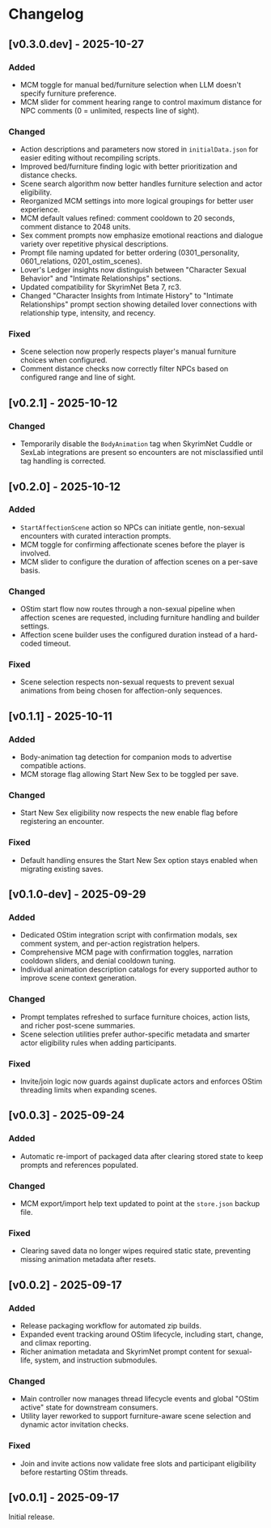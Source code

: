 # Changelog

## [v0.3.0.dev] - 2025-10-27
### Added
- MCM toggle for manual bed/furniture selection when LLM doesn't specify furniture preference.
- MCM slider for comment hearing range to control maximum distance for NPC comments (0 = unlimited, respects line of sight).


### Changed
- Action descriptions and parameters now stored in `initialData.json` for easier editing without recompiling scripts.
- Improved bed/furniture finding logic with better prioritization and distance checks.
- Scene search algorithm now better handles furniture selection and actor eligibility.
- Reorganized MCM settings into more logical groupings for better user experience.
- MCM default values refined: comment cooldown to 20 seconds, comment distance to 2048 units.
- Sex comment prompts now emphasize emotional reactions and dialogue variety over repetitive physical descriptions.
- Prompt file naming updated for better ordering (0301_personality, 0601_relations, 0201_ostim_scenes).
- Lover's Ledger insights now distinguish between "Character Sexual Behavior" and "Intimate Relationships" sections.
- Updated compatibility for SkyrimNet Beta 7, rc3.
- Changed "Character Insights from Intimate History" to "Intimate Relationships" prompt section showing detailed lover connections with relationship type, intensity, and recency.

### Fixed
- Scene selection now properly respects player's manual furniture choices when configured.
- Comment distance checks now correctly filter NPCs based on configured range and line of sight.

## [v0.2.1] - 2025-10-12
### Changed
- Temporarily disable the `BodyAnimation` tag when SkyrimNet Cuddle or SexLab integrations are present so encounters are not misclassified until tag handling is corrected.

## [v0.2.0] - 2025-10-12
### Added
- `StartAffectionScene` action so NPCs can initiate gentle, non-sexual encounters with curated interaction prompts.
- MCM toggle for confirming affectionate scenes before the player is involved.
- MCM slider to configure the duration of affection scenes on a per-save basis.

### Changed
- OStim start flow now routes through a non-sexual pipeline when affection scenes are requested, including furniture handling and builder settings.
- Affection scene builder uses the configured duration instead of a hard-coded timeout.

### Fixed
- Scene selection respects non-sexual requests to prevent sexual animations from being chosen for affection-only sequences.

## [v0.1.1] - 2025-10-11
### Added
- Body-animation tag detection for companion mods to advertise compatible actions.
- MCM storage flag allowing Start New Sex to be toggled per save.

### Changed
- Start New Sex eligibility now respects the new enable flag before registering an encounter.

### Fixed
- Default handling ensures the Start New Sex option stays enabled when migrating existing saves.

## [v0.1.0-dev] - 2025-09-29
### Added
- Dedicated OStim integration script with confirmation modals, sex comment system, and per-action registration helpers.
- Comprehensive MCM page with confirmation toggles, narration cooldown sliders, and denial cooldown tuning.
- Individual animation description catalogs for every supported author to improve scene context generation.

### Changed
- Prompt templates refreshed to surface furniture choices, action lists, and richer post-scene summaries.
- Scene selection utilities prefer author-specific metadata and smarter actor eligibility rules when adding participants.

### Fixed
- Invite/join logic now guards against duplicate actors and enforces OStim threading limits when expanding scenes.

## [v0.0.3] - 2025-09-24
### Added
- Automatic re-import of packaged data after clearing stored state to keep prompts and references populated.

### Changed
- MCM export/import help text updated to point at the `store.json` backup file.

### Fixed
- Clearing saved data no longer wipes required static state, preventing missing animation metadata after resets.

## [v0.0.2] - 2025-09-17
### Added
- Release packaging workflow for automated zip builds.
- Expanded event tracking around OStim lifecycle, including start, change, and climax reporting.
- Richer animation metadata and SkyrimNet prompt content for sexual-life, system, and instruction submodules.

### Changed
- Main controller now manages thread lifecycle events and global "OStim active" state for downstream consumers.
- Utility layer reworked to support furniture-aware scene selection and dynamic actor invitation checks.

### Fixed
- Join and invite actions now validate free slots and participant eligibility before restarting OStim threads.

## [v0.0.1] - 2025-09-17
Initial release.
